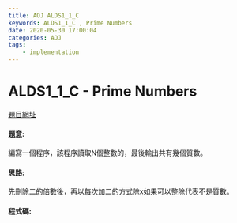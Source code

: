 ```yaml
---
title: AOJ ALDS1_1_C
keywords: ALDS1_1_C , Prime Numbers
date: 2020-05-30 17:00:04
categories: AOJ
tags:
    - implementation
---
```

# ALDS1_1_C - Prime Numbers
[題目網址](https://onlinejudge.u-aizu.ac.jp/courses/lesson/1/ALDS1/1/ALDS1_1_C)

#### 題意:
編寫一個程序，該程序讀取N個整數的，最後輸出共有幾個質數。

<!-- more -->
#### 思路:
先刪除二的倍數後，再以每次加二的方式除x如果可以整除代表不是質數。
#### 程式碼:
<script src="https://gist.github.com/Daviswww/294c4a0563b9993a1c4a798e8cfc7ced.js"></script>
